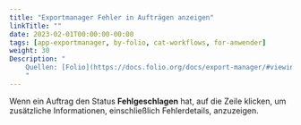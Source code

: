 ```yaml
---
title: "Exportmanager Fehler in Aufträgen anzeigen"
linkTitle: ""
date: 2023-02-01T00:00:00-00:00
tags: [app-exportmanager, by-folio, cat-workflows, for-anwender]
weight: 30
Description: "
    Quellen: [Folio](https://docs.folio.org/docs/export-manager/#viewing-export-jobs) & [GBV](https://info.gbv.de/pages/viewpage.action?pageId=845709341)
    "
---
```


Wenn ein Auftrag den Status **Fehlgeschlagen** hat, auf die Zeile klicken, um zusätzliche Informationen, einschließlich Fehlerdetails, anzuzeigen.
